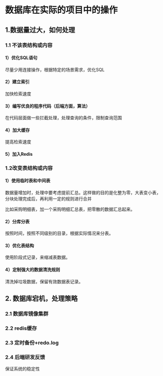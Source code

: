 # 数据库在实际的项目中的操作

## 1.数据量过大，如何处理

### 1.1 不该表结构或内容

#### 1）优化SQL语句

尽量少用连接操作，根据特定的场景需求，优化SQL



#### 2）建立索引

加快检索速度



#### 3）编写优良的程序代码（后端方面，算法）

在代码层面做一些拦截处理，处理查询的条件，限制查询范围



#### 4）加大缓存

提高检索速度



#### 5）加入Redis



### 1.2改变表结构或内容

#### 1）使用临时表和中间表

数据量增加时，处理中要考虑提前汇总。这样做的目的是化整为零，大表变小表，分块处理完成后，再利用一定的规则进行合并

比如采购明细表，加一个采购明细汇总表，把零散的数据汇总起来。



#### 2）分库分表

按照时间，按照不同级别的目录，根据实际情况来分表。



#### 3）优化表结构

使用阶段式记录，来缩减表数据。



#### 4）定制强大的数据清洗规则

清洗掉垃圾数据，保留有效数据表记录。



## 2. 数据库宕机，处理策略

### 2.1 数据库镜像集群



### 2.2 redis缓存



### 2.3 定时备份+redo.log



### 2.4 后端研发反馈

保证系统的稳定性











